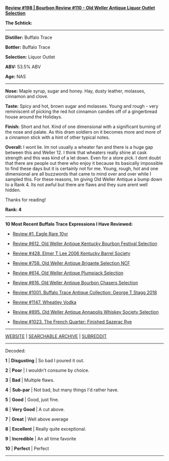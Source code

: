 
[**Review #198 | Bourbon Review #110 - Old Weller Antique Liquor Outlet Selection**]( https://t8ke.review/review-198-old-weller-antique-liquor-outlet-pick/)

**The Schtick:** 

-----

**Distiller:** Buffalo Trace

**Bottler:** Buffalo Trace

**Selection:** Liquor Outlet

**ABV:** 53.5% ABV

**Age:** NAS 

-----

**Nose:**  Maple syrup, sugar and honey. Hay, dusty leather, molasses, cinnamon and clove.

**Taste:** Spicy and hot, brown sugar and molasses. Young and rough - very reminiscent of picking the red hot cinnamon candies off of a gingerbread house around the Holidays.

**Finish:** Short and hot. Kind of one dimensional with a significant burning of the nose and palate. As this dram soldiers on it becomes more and more of a cinnamon stick with a hint of other typical notes.

**Overall:** I wont lie. Im not usually a wheater fan and there is a huge gap between this and Weller 12. I think that wheaters really shine at cask strength and this was kind of a let down. Even for a store pick. I dont doubt that there are people out there who enjoy it because its basically impossible to find these days but it is certainly not for me. Young, rough, hot and one dimensional are all buzzwords that came to mind over and over while I sampled this. For these reasons, Im giving Old Weller Antique a bump down to a Rank 4. Its not awful but there are flaws and they sure arent well hidden. 

Thanks for reading!

**Rank: 4**

----- 

**10 Most Recent Buffalo Trace Expressions I Have Reviewed:** 

- [Review #1. Eagle Rare 10yr]( https://t8ke.review) 

- [Review #612. Old Weller Antique Kentucky Bourbon Festival Selection]( https://t8ke.review/review-612-old-weller-antique-kentucky-bourbon-festival/) 

- [Review #428. Elmer T Lee 2006 Kentucky Barrel Society]( https://t8ke.review/review-428-elmer-t-lee-2006/) 

- [Review #758. Old Weller Antique Brigante Selection NCF]( https://t8ke.review/review-758-old-weller-antique-ncf-brigante-selection/) 

- [Review #614. Old Weller Antique Plumpjack Selection]( https://t8ke.review/review-614-old-weller-antique-plumpjack-ncf/) 

- [Review #616. Old Weller Antique Bourbon Chasers Selection]( https://t8ke.review/review-616-old-weller-antique-bourbon-chasers/) 

- [Review #1001. Buffalo Trace Antique Collection: George T Stagg 2018]( https://t8ke.review/review-1001-buffalo-trace-antique-collection-2018-george-t-stagg-2018/) 

- [Review #1147. Wheatley Vodka]( https://t8ke.review/review-1147-wheatley-vodka/) 

- [Review #895. Old Weller Antique Annapolis Whiskey Society Selection]( https://t8ke.review/review-895-old-weller-antique-ncf-annapolis-whisky-society-selection/) 

- [Review #1023. The French Quarter: Finished Sazerac Rye]( https://t8ke.review/review-1023-the-french-quarter-finished-sazerac-rye/) 

-----

[WEBSITE](https://t8ke.review) | [SEARCHABLE ARCHIVE](https://t8ke.review/review-archive/) | [SUBREDDIT](https://reddit.com/r/t8kereviews)

-----

Decoded:

**1** | **Disgusting** | So bad I poured it out.

**2** | **Poor** | I wouldn't consume by choice.

**3** | **Bad** | Multiple flaws.

**4** | **Sub-par** | Not bad, but many things I'd rather have.

**5** | **Good** | Good, just fine.

**6** | **Very Good** | A cut above.

**7** | **Great** | Well above average

**8** | **Excellent** | Really quite exceptional.

**9** | **Incredible** | An all time favorite

**10** | **Perfect** | Perfect

----

